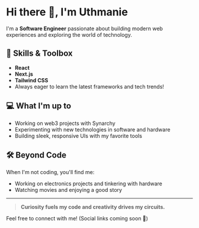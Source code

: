 # Hi there 👋, I'm Uthmanie

I'm a **Software Engineer** passionate about building modern web experiences and exploring the world of technology. 

## 🚀 Skills & Toolbox
- **React**
- **Next.js**
- **Tailwind CSS**
- Always eager to learn the latest frameworks and tech trends!

## 💻 What I'm up to
- Working on web3 projects with Synarchy
- Experimenting with new technologies in software and hardware
- Building sleek, responsive UIs with my favorite tools

## 🛠️ Beyond Code
When I'm not coding, you'll find me:
- Working on electronics projects and tinkering with hardware
- Watching movies and enjoying a good story

---

> **Curiosity fuels my code and creativity drives my circuits.**

Feel free to connect with me! (Social links coming soon 🚧)
````
